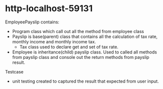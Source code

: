 # http-localhost-59131

EmployeePayslip contains:

- Program class which call out all the method from employee class 
- Payslip is base(parent) class that  contains all the calculation of tax rate, 
   monthly income and monthly income tax.
   - Tax class used to declare get and set of tax rate.
- Employee is inheritance(child) payslip class.
   Used to called all methods from payslip class and console out the return methods from payslip result.
   
   
Testcase 
- unit testing created to captured the result that expected from user input. 


